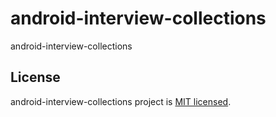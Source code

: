 # android-interview-collections
android-interview-collections



## License

android-interview-collections project is [MIT licensed](https://github.com/xinpengfei520/android-interview-collections/blob/master/LICENSE).
